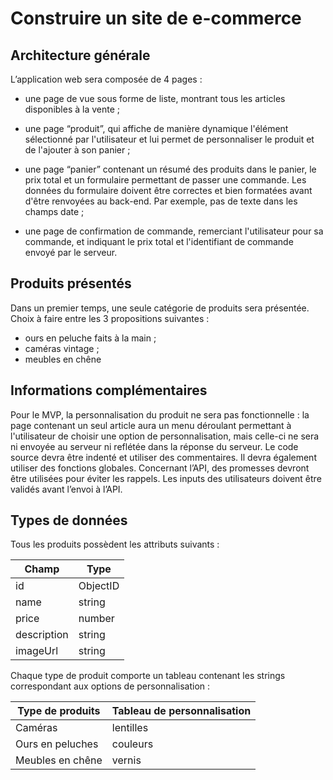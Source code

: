 # Construire un site de e-commerce

## Architecture générale
L’application web sera composée de 4 pages :

* une page de vue sous forme de liste, montrant tous les articles disponibles
à la vente ;

* une page “produit”, qui affiche de manière dynamique l'élément
sélectionné par l'utilisateur et lui permet de personnaliser le produit et de
l'ajouter à son panier ;

* une page “panier” contenant un résumé des produits dans le panier, le prix
total et un formulaire permettant de passer une commande. Les données
du formulaire doivent être correctes et bien formatées avant d'être
renvoyées au back-end. Par exemple, pas de texte dans les champs date ;

* une page de confirmation de commande, remerciant l'utilisateur pour sa
commande, et indiquant le prix total et l'identifiant de commande envoyé
par le serveur.

## Produits présentés
Dans un premier temps, une seule catégorie de produits sera présentée.
Choix à faire entre les 3 propositions suivantes :
* ours en peluche faits à la main ;
* caméras vintage ;
* meubles en chêne


## Informations complémentaires
Pour le MVP, la personnalisation du produit ne sera pas fonctionnelle : la page
contenant un seul article aura un menu déroulant permettant à l'utilisateur de
choisir une option de personnalisation, mais celle-ci ne sera ni envoyée au serveur
ni reflétée dans la réponse du serveur.
Le code source devra être indenté et utiliser des commentaires. Il devra
également utiliser des fonctions globales.
Concernant l’API, des promesses devront être utilisées pour éviter les rappels.
Les inputs des utilisateurs doivent être validés avant l’envoi à l’API.

## Types de données
Tous les produits possèdent les attributs suivants :

Champ | Type
----- | ----
id | ObjectID
name | string
price | number
description | string
imageUrl | string

Chaque type de produit comporte un tableau contenant les strings
correspondant aux options de personnalisation :

Type de produits | Tableau de personnalisation
---------------- | ---------------------------
Caméras | lentilles
Ours en peluches | couleurs
Meubles en chêne | vernis

